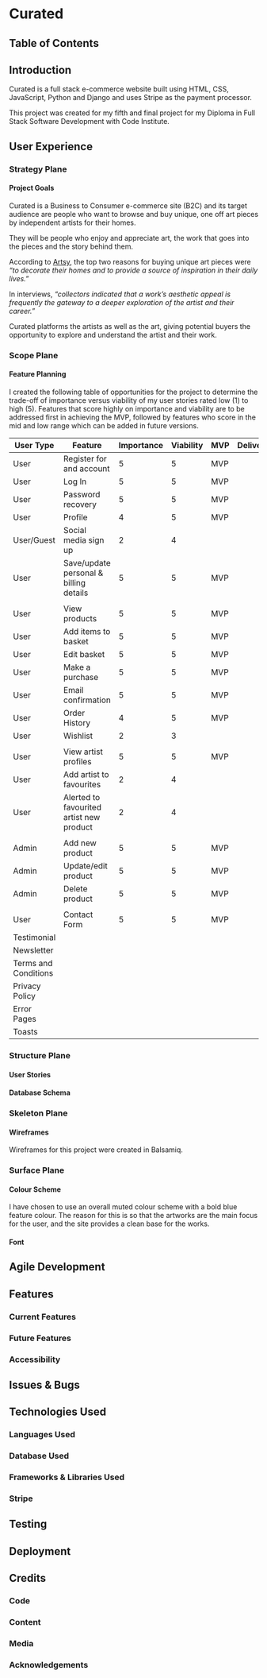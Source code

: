 # Curated

## Table of Contents

## Introduction

Curated is a full stack e-commerce website built using HTML, CSS, JavaScript, Python and Django and uses Stripe as the payment processor.

This project was created for my fifth and final project for my Diploma in Full Stack Software Development with Code Institute.

## User Experience

### Strategy Plane

#### Project Goals

Curated is a Business to Consumer e-commerce site (B2C) and its target audience are people who want to browse and buy unique, one off art pieces by independent artists for their homes.

They will be people who enjoy and appreciate art, the work that goes into the pieces and the story behind them.

According to [Artsy](https://www.artsy.net/article/artsy-editorial-drives-art-buyers), the top two reasons for buying unique art pieces were *“to decorate their homes and to provide a source of inspiration in their daily lives.”*

In interviews, *“collectors indicated that a work’s aesthetic appeal is frequently the gateway to a deeper exploration of the artist and their career.”*

Curated platforms the artists as well as the art, giving potential buyers the opportunity to explore and understand the artist and their work.

### Scope Plane

#### Feature Planning

I created the following table of opportunities for the project to determine the trade-off of importance versus viability of my user stories rated low (1) to high (5). Features that score highly on importance and viability are to be addressed first in achieving the MVP, followed by features who score in the mid and low range which can be added in future versions.

| **User Type** | **Feature** | **Importance** | **Viability** | **MVP** | **Delivered** |
| ---------| ----------- | -------------- | ------------- | ------- | ------------- |
| User | Register for and account | 5 | 5 | MVP |
| User | Log In | 5 | 5 | MVP |
| User | Password recovery | 5 | 5 | MVP |
| User | Profile | 4 | 5 | MVP |
| User/Guest | Social media sign up | 2 | 4 | |
| User | Save/update personal & billing details | 5 | 5 | MVP |
| | | | | |
| User | View products | 5 | 5 | MVP |
| User | Add items to basket | 5 | 5 | MVP |
| User | Edit basket | 5 | 5 | MVP |
| User | Make a purchase | 5 | 5 | MVP |
|User | Email confirmation | 5 | 5 | MVP |
| User | Order History | 4 | 5 | MVP |
| User | Wishlist | 2 | 3 | |
| | | | | |
| User | View artist profiles | 5 | 5 | MVP |
| User | Add artist to favourites | 2 | 4 | |
| User | Alerted to favourited artist new product | 2 | 4 | |
| | | | | |
| Admin | Add new product | 5 | 5 | MVP |
| Admin | Update/edit product | 5 | 5 | MVP |
| Admin | Delete product | 5 | 5 | MVP |
| | | | | |
| User | Contact Form | 5 | 5 | MVP |
| Testimonial |
| Newsletter |
| Terms and Conditions |
| Privacy Policy |
| Error Pages |
| Toasts |


### Structure Plane

#### User Stories

#### Database Schema

### Skeleton Plane

#### Wireframes

Wireframes for this project were created in Balsamiq.

### Surface Plane

#### Colour Scheme

I have chosen to use an overall muted colour scheme with a bold blue feature colour. The reason for this is so that the artworks are the main focus for the user, and the site provides a clean base for the works.

#### Font

## Agile Development

## Features

### Current Features

### Future Features

### Accessibility

## Issues & Bugs

## Technologies Used

### Languages Used

### Database Used

### Frameworks & Libraries Used

### Stripe

## Testing

## Deployment

## Credits

### Code

### Content

### Media

### Acknowledgements
